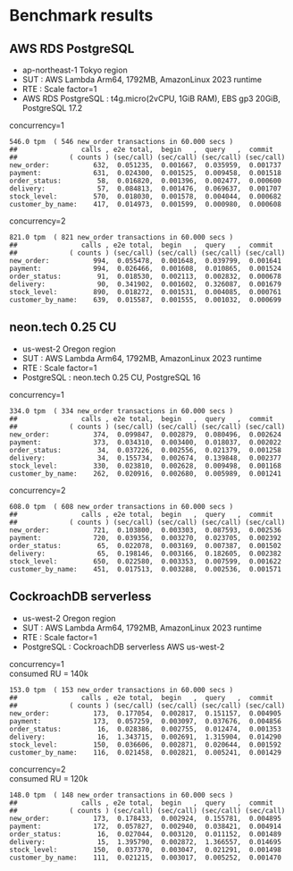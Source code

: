 # Benchmark results

## AWS RDS PostgreSQL

- ap-northeast-1 Tokyo region
- SUT : AWS Lambda Arm64, 1792MB, AmazonLinux 2023 runtime
- RTE : Scale factor=1
- AWS RDS PostgreSQL : t4g.micro(2vCPU, 1GiB RAM), EBS gp3 20GiB, PostgreSQL 17.2

concurrency=1

```
546.0 tpm  ( 546 new_order transactions in 60.000 secs )
##                calls , e2e total,  begin   ,  query   ,  commit
##             ( counts ) (sec/call) (sec/call) (sec/call) (sec/call)
new_order:           632,  0.051235,  0.001667,  0.035959,  0.001737
payment:             631,  0.024300,  0.001525,  0.009458,  0.001518
order_status:         58,  0.016820,  0.001396,  0.002477,  0.000600
delivery:             57,  0.084813,  0.001476,  0.069637,  0.001707
stock_level:         570,  0.018030,  0.001578,  0.004044,  0.000682
customer_by_name:    417,  0.014973,  0.001599,  0.000980,  0.000608
```

concurrency=2

```
821.0 tpm  ( 821 new_order transactions in 60.000 secs )
##                calls , e2e total,  begin   ,  query   ,  commit
##             ( counts ) (sec/call) (sec/call) (sec/call) (sec/call)
new_order:           994,  0.055478,  0.001648,  0.039799,  0.001641
payment:             994,  0.026466,  0.001608,  0.010865,  0.001524
order_status:         91,  0.018530,  0.002113,  0.002832,  0.000678
delivery:             90,  0.341902,  0.001602,  0.326087,  0.001679
stock_level:         890,  0.018272,  0.001531,  0.004085,  0.000761
customer_by_name:    639,  0.015587,  0.001555,  0.001032,  0.000699
```

## neon.tech 0.25 CU

- us-west-2 Oregon region
- SUT : AWS Lambda Arm64, 1792MB, AmazonLinux 2023 runtime
- RTE : Scale factor=1
- PostgreSQL : neon.tech 0.25 CU, PostgreSQL 16

concurrency=1

```
334.0 tpm  ( 334 new_order transactions in 60.000 secs )
##                calls , e2e total,  begin   ,  query   ,  commit
##             ( counts ) (sec/call) (sec/call) (sec/call) (sec/call)
new_order:           374,  0.099847,  0.002879,  0.080496,  0.002624
payment:             373,  0.034310,  0.003400,  0.018037,  0.002022
order_status:         34,  0.037226,  0.002556,  0.021379,  0.001258
delivery:             34,  0.155734,  0.002674,  0.139848,  0.002377
stock_level:         330,  0.023810,  0.002628,  0.009498,  0.001168
customer_by_name:    262,  0.020916,  0.002680,  0.005989,  0.001241
```

concurrency=2

```
608.0 tpm  ( 608 new_order transactions in 60.000 secs )
##                calls , e2e total,  begin   ,  query   ,  commit
##             ( counts ) (sec/call) (sec/call) (sec/call) (sec/call)
new_order:           721,  0.103800,  0.003303,  0.087593,  0.002536
payment:             720,  0.039356,  0.003270,  0.023705,  0.002392
order_status:         65,  0.022078,  0.003169,  0.007387,  0.001502
delivery:             65,  0.198146,  0.003166,  0.182605,  0.002382
stock_level:         650,  0.022580,  0.003353,  0.007599,  0.001622
customer_by_name:    451,  0.017513,  0.003288,  0.002536,  0.001571
```

## CockroachDB serverless

- us-west-2 Oregon region
- SUT : AWS Lambda Arm64, 1792MB, AmazonLinux 2023 runtime
- RTE : Scale factor=1
- PostgreSQL : CockroachDB serverless AWS us-west-2

concurrency=1  
consumed RU = 140k

```
153.0 tpm  ( 153 new_order transactions in 60.000 secs )
##                calls , e2e total,  begin   ,  query   ,  commit
##             ( counts ) (sec/call) (sec/call) (sec/call) (sec/call)
new_order:           173,  0.177054,  0.002817,  0.151157,  0.004905
payment:             173,  0.057259,  0.003097,  0.037676,  0.004856
order_status:         16,  0.028386,  0.002755,  0.012474,  0.001353
delivery:             16,  1.343715,  0.002691,  1.315904,  0.014290
stock_level:         150,  0.036606,  0.002871,  0.020644,  0.001592
customer_by_name:    116,  0.021458,  0.002821,  0.005241,  0.001429
```

concurrency=2  
consumed RU = 120k

```
148.0 tpm  ( 148 new_order transactions in 60.000 secs )
##                calls , e2e total,  begin   ,  query   ,  commit
##             ( counts ) (sec/call) (sec/call) (sec/call) (sec/call)
new_order:           173,  0.178433,  0.002924,  0.155781,  0.004895
payment:             172,  0.057827,  0.002940,  0.038421,  0.004914
order_status:         16,  0.027044,  0.003120,  0.011152,  0.001489
delivery:             15,  1.395790,  0.002872,  1.366557,  0.014695
stock_level:         150,  0.037370,  0.003047,  0.021291,  0.001498
customer_by_name:    111,  0.021215,  0.003017,  0.005252,  0.001470
```
